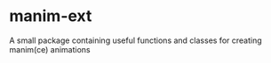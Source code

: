 # manim-ext
A small package containing useful functions and classes for creating manim(ce) animations